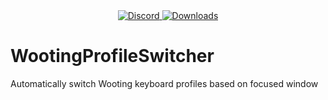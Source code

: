<div align="center">
  <a href="https://discord.shaybox.com">
    <img alt="Discord" src="https://img.shields.io/discord/824865729445888041?color=404eed&label=Discord&logo=Discord&logoColor=FFFFFF">
  </a>
  <a href="https://github.com/shaybox/wootingprofileswitcher/releases/latest">
    <img alt="Downloads" src="https://img.shields.io/github/downloads/shaybox/wootingprofileswitcher/total?color=3fb950&label=Downloads&logo=github&logoColor=FFFFFF">
  </a>
</div>

# WootingProfileSwitcher

Automatically switch Wooting keyboard profiles based on focused window
